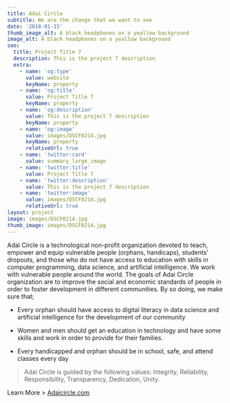 ```yaml
---
title: Adai Circle
subtitle: We are the change that we want to see
date: '2018-01-15'
thumb_image_alt: A black headphones on a yeallow background
image_alt: A black headphones on a yeallow background
seo:
  title: Project Title 7
  description: This is the project 7 description
  extra:
    - name: 'og:type'
      value: website
      keyName: property
    - name: 'og:title'
      value: Project Title 7
      keyName: property
    - name: 'og:description'
      value: This is the project 7 description
      keyName: property
    - name: 'og:image'
      value: images/DSCF0214.jpg
      keyName: property
      relativeUrl: true
    - name: 'twitter:card'
      value: summary_large_image
    - name: 'twitter:title'
      value: Project Title 7
    - name: 'twitter:description'
      value: This is the project 7 description
    - name: 'twitter:image'
      value: images/DSCF0214.jpg
      relativeUrl: true
layout: project
image: images/DSCF0214.jpg
thumb_image: images/DSCF0214.jpg
---
```

Adai Circle is a technological non-profit organization devoted to teach, empower and equip vulnerable people (orphans, handicaps), students’ dropouts, and those who do not have access to education with skills in computer programming, data science, and artificial intelligence. We work with vulnerable people around the world. The goals of Adai Circle organization are to improve the social and economic standards of people in order to foster development in different communities. By so doing, we make sure that;

*   Every orphan should have access to digital literacy in data science and artificial intelligence for the development of our community

*   Women and men should get an education in technology and have some skills and work in order to provide for their families.

*   Every handicapped and orphan should be in school, safe, and attend classes every day

> Adai Circle is guided by the following values: Integrity, Reliability, Responsibility, Transparency, Dedication, Unity.

Learn More > [Adaicircle.com](http://www.adaicircle.com/index.html)
